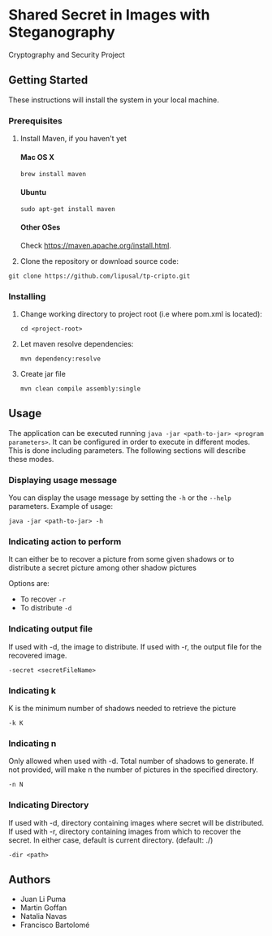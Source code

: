 # Shared Secret in Images with Steganography
Cryptography and Security Project

## Getting Started

These instructions will install the system in your local machine.
 
### Prerequisites
 
1. Install Maven, if you haven't yet

    #### Mac OS X
    ```
    brew install maven
    ```
    
    #### Ubuntu
    ```
    sudo apt-get install maven
    ```
    
    #### Other OSes
    Check https://maven.apache.org/install.html.


2. Clone the repository or download source code:
```
git clone https://github.com/lipusal/tp-cripto.git
```    

### Installing

1. Change working directory to project root (i.e where pom.xml is located):
    ```
    cd <project-root>
    ```

2. Let maven resolve dependencies:
    ```
    mvn dependency:resolve
    ```

3. Create jar file
    ```
    mvn clean compile assembly:single
    ```


## Usage
The application can be executed running ```java -jar <path-to-jar> <program parameters>```.
It can be configured in order to execute in different modes. This is done including parameters. The following sections will describe these modes. 

### Displaying usage message
You can display the usage message by setting the ```-h``` or the ```--help``` parameters.
Example of usage:
```
java -jar <path-to-jar> -h
```


### Indicating action to perform
It can either be to recover a picture from some given shadows or to distribute a secret picture among other shadow pictures

Options are:
* To recover `-r`
* To distribute `-d`


### Indicating output file
If used with -d, the image to distribute.  If  used  with -r, the output file for the recovered image.

```-secret <secretFileName>```

### Indicating k
K is the minimum number of shadows needed to retrieve the picture

```-k K```


### Indicating n
Only allowed when  used  with  -d.  Total  number  of  shadows  to  generate.  If not provided, will make n the number of pictures in the specified directory.

``` -n N ```

### Indicating Directory
If used with -d, directory  containing  images  where  secret will be distributed. If used with -r, directory  containing  images  from  which  to  recover  the secret. In either case, default is current directory. (default: ./)

``` -dir <path> ```


## Authors
* Juan Li Puma
* Martin Goffan
* Natalia Navas
* Francisco Bartolomé